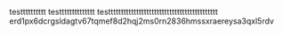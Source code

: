 testttttttttt
testttttttttttttt
testtttttttttttttttttttttttttttttttttttttttttt
erd1px6dcrgsldagtv67tqmef8d2hqj2ms0rn2836hmssxraereysa3qxl5rdv